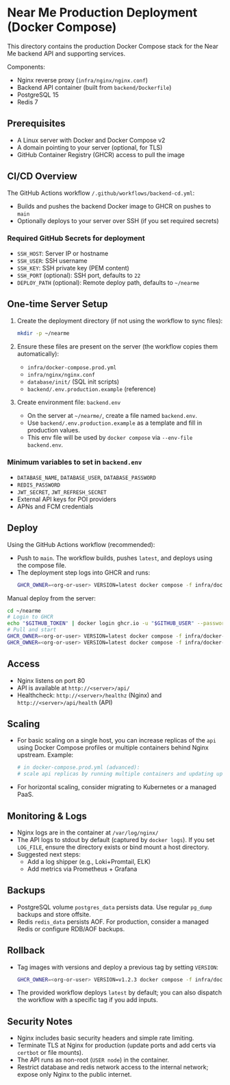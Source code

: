 # Near Me Production Deployment (Docker Compose)

This directory contains the production Docker Compose stack for the Near Me backend API and supporting services.

Components:
- Nginx reverse proxy (`infra/nginx/nginx.conf`)
- Backend API container (built from `backend/Dockerfile`)
- PostgreSQL 15
- Redis 7

## Prerequisites
- A Linux server with Docker and Docker Compose v2
- A domain pointing to your server (optional, for TLS)
- GitHub Container Registry (GHCR) access to pull the image

## CI/CD Overview
The GitHub Actions workflow `/.github/workflows/backend-cd.yml`:
- Builds and pushes the backend Docker image to GHCR on pushes to `main`
- Optionally deploys to your server over SSH (if you set required secrets)

### Required GitHub Secrets for deployment
- `SSH_HOST`: Server IP or hostname
- `SSH_USER`: SSH username
- `SSH_KEY`: SSH private key (PEM content)
- `SSH_PORT` (optional): SSH port, defaults to `22`
- `DEPLOY_PATH` (optional): Remote deploy path, defaults to `~/nearme`

## One-time Server Setup
1. Create the deployment directory (if not using the workflow to sync files):
   ```bash
   mkdir -p ~/nearme
   ```
2. Ensure these files are present on the server (the workflow copies them automatically):
   - `infra/docker-compose.prod.yml`
   - `infra/nginx/nginx.conf`
   - `database/init/` (SQL init scripts)
   - `backend/.env.production.example` (reference)

3. Create environment file: `backend.env`
   - On the server at `~/nearme/`, create a file named `backend.env`.
   - Use `backend/.env.production.example` as a template and fill in production values.
   - This env file will be used by `docker compose` via `--env-file backend.env`.

### Minimum variables to set in `backend.env`
- `DATABASE_NAME`, `DATABASE_USER`, `DATABASE_PASSWORD`
- `REDIS_PASSWORD`
- `JWT_SECRET`, `JWT_REFRESH_SECRET`
- External API keys for POI providers
- APNs and FCM credentials

## Deploy
Using the GitHub Actions workflow (recommended):
- Push to `main`. The workflow builds, pushes `latest`, and deploys using the compose file.
- The deployment step logs into GHCR and runs:
  ```bash
  GHCR_OWNER=<org-or-user> VERSION=latest docker compose -f infra/docker-compose.prod.yml --env-file backend.env up -d
  ```

Manual deploy from the server:
```bash
cd ~/nearme
# Login to GHCR
echo "$GITHUB_TOKEN" | docker login ghcr.io -u "$GITHUB_USER" --password-stdin
# Pull and start
GHCR_OWNER=<org-or-user> VERSION=latest docker compose -f infra/docker-compose.prod.yml --env-file backend.env pull
GHCR_OWNER=<org-or-user> VERSION=latest docker compose -f infra/docker-compose.prod.yml --env-file backend.env up -d
```

## Access
- Nginx listens on port 80
- API is available at `http://<server>/api/`
- Healthcheck: `http://<server>/healthz` (Nginx) and `http://<server>/api/health` (API)

## Scaling
- For basic scaling on a single host, you can increase replicas of the `api` using Docker Compose profiles or multiple containers behind Nginx upstream. Example:
  ```yaml
  # in docker-compose.prod.yml (advanced):
  # scale api replicas by running multiple containers and updating upstream to point to them.
  ```
- For horizontal scaling, consider migrating to Kubernetes or a managed PaaS.

## Monitoring & Logs
- Nginx logs are in the container at `/var/log/nginx/`
- The API logs to stdout by default (captured by `docker logs`). If you set `LOG_FILE`, ensure the directory exists or bind mount a host directory.
- Suggested next steps:
  - Add a log shipper (e.g., Loki+Promtail, ELK)
  - Add metrics via Prometheus + Grafana

## Backups
- PostgreSQL volume `postgres_data` persists data. Use regular `pg_dump` backups and store offsite.
- Redis `redis_data` persists AOF. For production, consider a managed Redis or configure RDB/AOF backups.

## Rollback
- Tag images with versions and deploy a previous tag by setting `VERSION`:
  ```bash
  GHCR_OWNER=<org-or-user> VERSION=v1.2.3 docker compose -f infra/docker-compose.prod.yml --env-file backend.env up -d
  ```
- The provided workflow deploys `latest` by default; you can also dispatch the workflow with a specific tag if you add inputs.

## Security Notes
- Nginx includes basic security headers and simple rate limiting.
- Terminate TLS at Nginx for production (update ports and add certs via `certbot` or file mounts).
- The API runs as non-root (`USER node`) in the container.
- Restrict database and redis network access to the internal network; expose only Nginx to the public internet.

